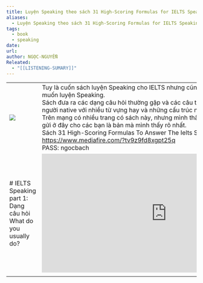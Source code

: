 ```yaml
---
title: Luyện Speaking theo sách 31 High-Scoring Formulas for IELTS Speaking
aliases:
  - Luyện Speaking theo sách 31 High-Scoring Formulas for IELTS Speaking
tags:
  - book
  - speaking
date: 
url: 
author: NGỌC-NGUYỄN
Releated:
  - "[[LISTENING-SUMARY]]"
---
```


|                                                               |                                                                                                                                                                                                                                                                                                                                                                                                                                                                                                                                                                  |     |
| ------------------------------------------------------------- | ---------------------------------------------------------------------------------------------------------------------------------------------------------------------------------------------------------------------------------------------------------------------------------------------------------------------------------------------------------------------------------------------------------------------------------------------------------------------------------------------------------------------------------------------------------------- | --- |
| ![](https://i.imgur.com/GqOrhrD.png)                          | Tuy là cuốn sách luyện Speaking cho IELTS nhưng cũng khá phù hợp với bất kỳ bạn nào muốn luyện Speaking.  <br>Sách đưa ra các dạng câu hỏi thường gặp và các câu trả lời mẫu theo văn phong của người native với nhiều từ vựng hay và những cấu trúc ngữ pháp ăn điểm.  <br>Trên mạng có nhiều trang có sách này, nhưng mình thấy nhiều bản rất mờ. Bản mà mình gửi ở đây cho các bạn là bản mà mình thấy rõ nhất.  <br>Sách 31 High-Scoring Formulas To Answer The Ielts Speaking Questions  <br>https://www.mediafire.com/?tv9z9fd8xgpt25q  <br>PASS: ngocbach |     |
| # IELTS Speaking part 1: Dạng câu hỏi What do you usually do? | <iframe width="660" height="315" src="https://www.youtube.com/embed/cAaUMwnj6v8?si=ucEOBj3YD4-1Ryqk" title="YouTube video player" frameborder="0" allow="accelerometer; autoplay; clipboard-write; encrypted-media; gyroscope; picture-in-picture; web-share" referrerpolicy="strict-origin-when-cross-origin" allowfullscreen></iframe>                                                                                                                                                                                                                         |     |
|                                                               |                                                                                                                                                                                                                                                                                                                                                                                                                                                                                                                                                                  |     |
